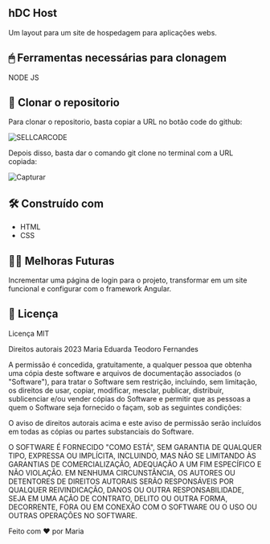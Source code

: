 ## hDC Host

Um layout para um site de hospedagem para aplicações webs.

## 🖱 Ferramentas necessárias para clonagem

NODE JS 


## 🚀 Clonar o repositorio

Para clonar o repositorio, basta copiar a URL no botão code do github: 

![SELLCARCODE](https://github.com/maria18-ai/sellCar/assets/131560480/499419c6-ebf2-44eb-a03d-634134c33961)



Depois disso, basta dar o comando git clone no terminal com a URL copiada: 

![Capturar](https://github.com/maria18-ai/cardapio-online/assets/131560480/7e0775a8-1c10-4cf9-924e-27d6a752d68d)


## 🛠 Construído com

* HTML
* CSS

## 👩‍💻 Melhoras Futuras 

Incrementar uma página de login para o projeto, transformar em um site funcional e configurar com o framework Angular.

## 📄 Licença

Licença MIT

Direitos autorais 2023 Maria Eduarda Teodoro Fernandes

A permissão é concedida, gratuitamente, a qualquer pessoa que obtenha uma cópia deste software e arquivos de documentação associados (o "Software"), para tratar o Software sem restrição, incluindo, sem limitação, os direitos de usar, copiar, modificar, mesclar, publicar, distribuir, sublicenciar e/ou vender cópias do Software e permitir que as pessoas a quem o Software seja fornecido o façam, sob as seguintes condições:

O aviso de direitos autorais acima e este aviso de permissão serão incluídos em todas as cópias ou partes substanciais do Software.

O SOFTWARE É FORNECIDO "COMO ESTÁ", SEM GARANTIA DE QUALQUER TIPO, EXPRESSA OU IMPLÍCITA, INCLUINDO, MAS NÃO SE LIMITANDO ÀS GARANTIAS DE COMERCIALIZAÇÃO, ADEQUAÇÃO A UM FIM ESPECÍFICO E NÃO VIOLAÇÃO. EM NENHUMA CIRCUNSTÂNCIA, OS AUTORES OU DETENTORES DE DIREITOS AUTORAIS SERÃO RESPONSÁVEIS POR QUALQUER REIVINDICAÇÃO, DANOS OU OUTRA RESPONSABILIDADE, SEJA EM UMA AÇÃO DE CONTRATO, DELITO OU OUTRA FORMA, DECORRENTE, FORA OU EM CONEXÃO COM O SOFTWARE OU O USO OU OUTRAS OPERAÇÕES NO SOFTWARE.


Feito com ❤ por Maria
